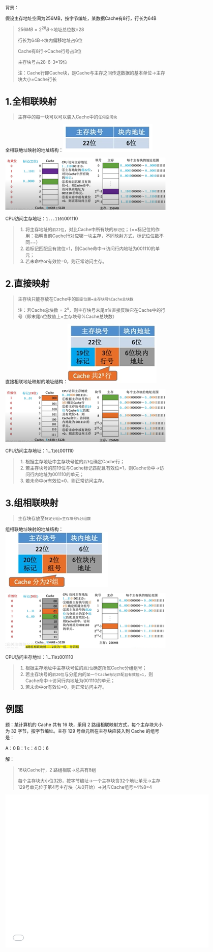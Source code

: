背景：

假设主存地址空间为256MB，按字节编址，某数据Cache有8行，行长为64B

> $256MB=2^{28}B$→地址总位数=28
>
> 行长为64B→块内偏移地址占6位
>
> Cache有8行→Cache行号占3位
>
> 主存块号占28-6-3=19位
>
> 注：Cache行即Cache块，是Cache与主存之间传送数据的基本单位→主存块大小=Cache行长

# 1.全相联映射

> 主存中的每一块可以可以装入Cache中的`任何空闲块`

全相联地址映射的地址结构：![1605451372577](assets/1605451372577.png)

![1605451540869](assets/1605451540869.png)

 CPU访问主存地址：`1...1101`001110

> 1. 将主存地址的`前22位`，对比Cache中所有块的`标记位`；（==标记位的作用：指明当前Cache行对应哪一块主存，不同映射方式，标记位位数不同==）
> 2. 若标记匹配且有效位=1，则Cache命中→访问行内地址为001110的单元；
> 3. 若未命中or有效位=0，则正常访问主存。

# 2.直接映射

> 主存块只能存放在Cache中的`固定位置=主存块号%Cache总块数`
>
> 注：若Cache总块数$=2^{n}$，则主存块号末尾n位直接反映它在Cache中的行号（即末尾n位数值上=主存块号%Cache总块数）

直接相联地址映射的地址结构：![1605451889564](assets/1605451889564.png)

 ![1605451927123](assets/1605451927123.png)

CPU访问主存地址：1...1`101`001110

> 1. 根据主存地址中主存块号位的`后3位`确定Cache行；
> 2. 若主存块号的前19位与Cache标记匹配且有效位=1，则Cache命中→访问行内地址为001110的单元；
> 3. 若未命中or有效位=0，则正常访问主存。

# 3.组相联映射

> 主存块存放至`特定分组=主存块号%分组数`

组相联地址映射的地址结构：![1605452194970](assets/1605452194970.png)

![1605452273986](assets/1605452273986.png)

CPU访问主存地址：1...11`01`001110

> 1. 根据主存地址中主存块号位的`后2位`确定所属Cache分组组号；
> 2. 若主存块号的`前20位`与分组内的`某一个Cache标记匹配且有效位=1`，则Cache命中→访问行内地址为001110的单元；
> 3. 若未命中or有效位=0，则正常访问主存。

# 例题

题：某计算机的 Cache 共有 16 块，采用 2 路组相联映射方式，每个主存块大小为 32 字节，按字节编址。主存 129 号单元所在主存块应装入到 Cache 的组号是：

A：0	B：1	`C`：4	D：6

解：

> 16块Cache行，2 路组相联→总共有8组
>
> 每个主存块大小位32B，按字节编址→一个主存块含32个地址单元→主存129号单元位于第4号主存块（从0开始）→对应Cache组号=4%8=4

<iframe src="//player.bilibili.com/player.html?aid=70211798&bvid=BV1BE411D7ii&cid=121617139&page=67" scrolling="no" width="640px" height="480px" border="0" frameborder="no" framespacing="0" allowfullscreen="true"> </iframe>